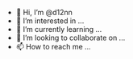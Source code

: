 - 👋 Hi, I’m @d12nn
- 👀 I’m interested in ...
- 🌱 I’m currently learning ...
- 💞️ I’m looking to collaborate on ...
- 📫 How to reach me ...

<!---
d12nn/d12nn is a ✨ special ✨ repository because its `README.md` (this file) appears on your GitHub profile.
You can click the Preview link to take a look at your changes.
--->
